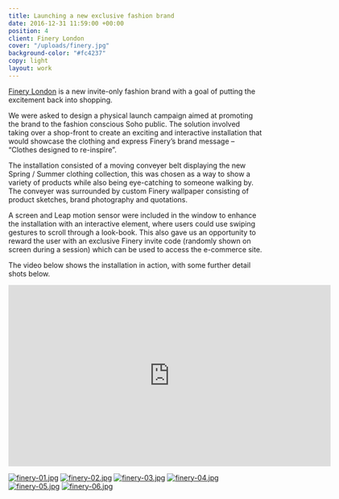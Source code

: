 ```yaml
---
title: Launching a new exclusive fashion brand
date: 2016-12-31 11:59:00 +00:00
position: 4
client: Finery London
cover: "/uploads/finery.jpg"
background-color: "#fc4237"
copy: light
layout: work
---
```


[Finery London](https://www.finerylondon.com/) is a new invite-only fashion brand with a goal of putting the excitement back into shopping.

We were asked to design a physical launch campaign aimed at promoting the brand to the fashion conscious Soho public. The solution involved taking over a shop-front to create an exciting and interactive installation that would showcase the clothing and express Finery’s brand message – “Clothes designed to re-inspire”.

The installation consisted of a moving conveyer belt displaying the new Spring / Summer clothing collection, this was chosen as a way to show a variety of products while also being eye-catching to someone walking by. The conveyer was surrounded by custom Finery wallpaper consisting of product sketches, brand photography and quotations.

A screen and Leap motion sensor were included in the window to enhance the installation with an interactive element, where users could use swiping gestures to scroll through a look-book. This also gave us an opportunity to reward the user with an exclusive Finery invite code (randomly shown on screen during a session) which can be used to access the e-commerce site.

The video below shows the installation in action, with some further detail shots below.


<iframe src="https://player.vimeo.com/video/197412516" width="640" height="360" frameborder="0" webkitallowfullscreen mozallowfullscreen allowfullscreen></iframe>


[![finery-01.jpg](/uploads/finery-01.jpg)](/uploads/finery-01.jpg)
[![finery-02.jpg](/uploads/finery-02.jpg)](/uploads/finery-02.jpg)
[![finery-03.jpg](/uploads/finery-03.jpg)](/uploads/finery-03.jpg)
[![finery-04.jpg](/uploads/finery-04.jpg)](/uploads/finery-04.jpg)
[![finery-05.jpg](/uploads/finery-05.jpg)](/uploads/finery-05.jpg)
[![finery-06.jpg](/uploads/finery-06.jpg)](/uploads/finery-06.jpg)

